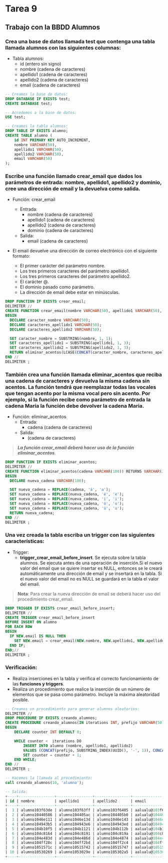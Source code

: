 # Tarea 9
## Trabajo con la BBDD Alumnos

### Crea una base de datos llamada test que contenga una tabla llamada alumnos con las siguientes columnas:
- Tabla alumnos:
  - id (entero sin signo)
  - nombre (cadena de caracteres)
  - apellido1 (cadena de caracteres)
  - apellido2 (cadena de caracteres)
  - email (cadena de caracteres)

```sql
-- Creamos la base de datos:
DROP DATABASE IF EXISTS test;
CREATE DATABASE test;

-- Accedemos a la base de datos:
USE test;

-- Creamos la tabla alumnos:
DROP TABLE IF EXISTS alumno;
CREATE TABLE alumno (
    id INT PRIMARY KEY AUTO_INCREMENT,
    nombre VARCHAR(50),
    apellido1 VARCHAR(50),
    apellido2 VARCHAR(50),
    email VARCHAR(50)
);
```

### Escribe una función llamado __crear_email__ que dados los parámetros de entrada: __nombre, apellido1, apellido2 y dominio__, cree una dirección de email y la devuelva como salida.
- Función: crear_email
  - Entrada:
      - nombre (cadena de caracteres)
      - apellido1 (cadena de caracteres)
      - apellido2 (cadena de caracteres)
      - dominio (cadena de caracteres)
  - Salida:
      - email (cadena de caracteres)

- El email devuelve una dirección de correo electrónico con el siguiente formato:
    - El primer carácter del parámetro nombre.
    - Los tres primeros caracteres del parámetro apellido1.
    - Los tres primeros caracteres del parámetro apellido2.
    - El carácter @.
    - El dominio pasado como parámetro.
    - La dirección de email debe estar en minúsculas.

```sql
DROP FUNCTION IF EXISTS crear_email;
DELIMITER //
CREATE FUNCTION crear_email(nombre VARCHAR(50), apellido1 VARCHAR(50), apellido2 VARCHAR(50), dominio VARCHAR(50)) RETURNS VARCHAR(100) DETERMINISTIC
BEGIN
  DECLARE caracter_nombre VARCHAR(50);
  DECLARE caracteres_apellido1 VARCHAR(50);
  DECLARE caracteres_apellido2 VARCHAR(50);

  SET caracter_nombre = SUBSTRING(nombre, 1, 1);
  SET caracteres_apellido1 = SUBSTRING(apellido1, 1, 3);
  SET caracteres_apellido2 = SUBSTRING(apellido2, 1, 3);
  RETURN eliminar_acentos(LCASE(CONCAT(caracter_nombre, caracteres_apellido1, caracteres_apellido2, '@', dominio)));
END //
DELIMITER ;
```

### También crea una función llamada __eliminar_acentos__ que reciba una cadena de caracteres y devuelva la misma cadena sin acentos. La función tendrá que reemplazar todas las vocales que tengan acento por la misma vocal pero sin acento. Por ejemplo, si la función recibe como parámetro de entrada la cadena María la función debe devolver la cadena Maria.

- Función: eliminar_acentos
  - Entrada:
    - cadena (cadena de caracteres)
  - Salida:
    - (cadena de caracteres)
   
> ___La función crear_email deberá hacer uso de la función eliminar_acentos___.

```sql
DROP FUNCTION IF EXISTS eliminar_acentos;
DELIMITER //
CREATE FUNCTION eliminar_acentos(cadena VARCHAR(100)) RETURNS VARCHAR(100) DETERMINISTIC
BEGIN
  DECLARE nueva_cadena VARCHAR(100);

  SET nueva_cadena = REPLACE(cadena, 'á', 'a');
  SET nueva_cadena = REPLACE(nueva_cadena, 'é', 'e');
  SET nueva_cadena = REPLACE(nueva_cadena, 'í', 'i');
  SET nueva_cadena = REPLACE(nueva_cadena, 'ó', 'o');
  SET nueva_cadena = REPLACE(nueva_cadena, 'ú', 'u');
  RETURN nueva_cadena;
END //
DELIMITER ;
```

### Una vez creada la tabla escriba un trigger con las siguientes características:
- Trigger:
  - __trigger_crear_email_before_insert__. Se ejecuta sobre la tabla alumnos. Se ejecuta antes de una operación de inserción.Si el nuevo valor del email que se quiere insertar es NULL, entonces se le creará automáticamente una dirección de email y se insertará en la tabla. Si el nuevo valor del email no es NULL se guardará en la tabla el valor del email.

>__Nota__: Para crear la nueva dirección de email se deberá hacer uso del procedimiento crear_email.

```sql
DROP TRIGGER IF EXISTS crear_email_before_insert;
DELIMITER //
CREATE TRIGGER crear_email_before_insert
BEFORE INSERT ON alumno
FOR EACH ROW
BEGIN
  IF NEW.email IS NULL THEN 
    SET NEW.email = crear_email(NEW.nombre, NEW.apellido1, NEW.apellido2, CONCAT(SUBSTRING_INDEX(UUID(), '-', 1), '.com'));
  END IF;
END;//
DELIMITER ;
```

### Verificación:
- Realiza inserciones en la tabla y verifica el correcto funcionamiento de las __funciones y triggers__.
- Realiza un procedimiento que realice la inserción de un número de elementos que se pasa como parámetro. Incluye la máxima aleatoridad posible.

```sql
-- Creamos un procedimiento para generar alumnos aleatorios:
DELIMITER //
DROP PROCEDURE IF EXISTS creando_alumnos;
CREATE PROCEDURE creando_alumnos(IN iterations INT, prefijo VARCHAR(50))
BEGIN
    DECLARE counter INT DEFAULT 0;

    WHILE counter <  iterations DO
        INSERT INTO alumno (nombre, apellido1, apellido2)
        VALUES (CONCAT(prefijo, SUBSTRING_INDEX(UUID(), '-', 1)), CONCAT(prefijo, SUBSTRING_INDEX(UUID(), '-', 1)), CONCAT(prefijo, SUBSTRING_INDEX(UUID(), '-', 1)));
        SET counter = counter + 1;
    END WHILE;
END //
DELIMITER ;
```

```sql
-- Hacemos la llamada al procedimiento:
call creando_alumnos(10, 'alumno');

-- Salida:
+----+----------------+----------------+----------------+----------------------+
| id | nombre         | apellido1      | apellido2      | email                |
+----+----------------+----------------+----------------+----------------------+
|  1 | alumno103f63de | alumno103f63ff | alumno103f6405 | aalualu@103f64ff.com |
|  2 | alumno10440586 | alumno104405ac | alumno104405b0 | aalualu@1044074a.com |
|  3 | alumno1046e111 | alumno1046e13d | alumno1046e143 | aalualu@1046e27f.com |
|  4 | alumno104943b5 | alumno104943e6 | alumno104943ed | aalualu@10494574.com |
|  5 | alumno104b10f5 | alumno104b1121 | alumno104b112b | aalualu@104b124b.com |
|  6 | alumno104c8164 | alumno104c8191 | alumno104c819a | aalualu@104c82c7.com |
|  7 | alumno104e483d | alumno104e486d | alumno104e4874 | aalualu@104e49b7.com |
|  8 | alumno104ff28c | alumno104ff2bd | alumno104ff2c4 | aalualu@104ff3f1.com |
|  9 | alumno1051571c | alumno10515742 | alumno10515747 | aalualu@105159f6.com |
| 10 | alumno10530269 | alumno1053029e | alumno105302a5 | aalualu@1053040b.com |
+----+----------------+----------------+----------------+----------------------+
```
